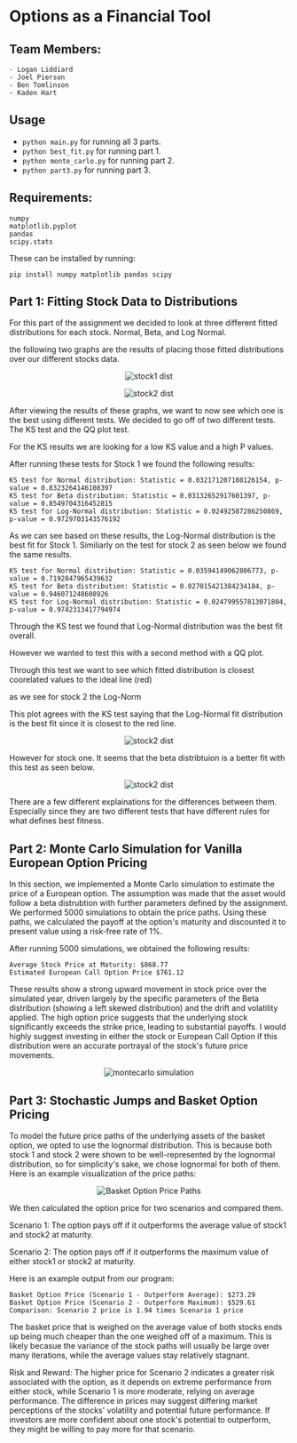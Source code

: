 # Options as a Financial Tool

## Team Members:
    - Logan Liddiard
    - Joel Pierson
    - Ben Tomlinson
    - Kaden Hart

## Usage

* `python main.py` for running all 3 parts.
* `python best_fit.py` for running part 1.
* `python monte_carlo.py` for running part 2.
* `python part3.py` for running part 3.
## Requirements:

    numpy
    matplotlib.pyplot
    pandas
    scipy.stats

These can be installed by running:
```
pip install numpy matplotlib pandas scipy
```

## Part 1: Fitting Stock Data to Distributions

For this part of the assignment we decided to look at three different fitted distributions for each stock. Normal, Beta, and Log Normal.

the following two graphs are the results of placing those fitted distributions over our different stocks data.

<p align="center">
  <img src="stock1_distributions.png" alt="stock1 dist">
</p>

<p align="center">
  <img src="stock2_distributions.png" alt="stock2 dist">
</p>

After viewing the results of these graphs, we want to now see which one is the best using different tests. We decided to go off of two different tests. The KS test and the QQ plot test.

For the KS results we are looking for a low KS value and a high P values.

After running these tests for Stock 1 we found the following results:

    KS test for Normal distribution: Statistic = 0.032171207108126154, p-value = 0.8323264146108397
    KS test for Beta distribution: Statistic = 0.03132652917601397, p-value = 0.8549704316452815
    KS test for Log-Normal distribution: Statistic = 0.02492587286250869, p-value = 0.9729703143576192

As we can see based on these results, the Log-Normal distribution is the best fit for Stock 1. Similiarly on the test for stock 2 as seen below we found the same results.

    KS test for Normal distribution: Statistic = 0.03594149062806773, p-value = 0.7192847965439632
    KS test for Beta distribution: Statistic = 0.027015421384234184, p-value = 0.946071248608926
    KS test for Log-Normal distribution: Statistic = 0.024799557813071804, p-value = 0.9742313417794974

Through the KS test we found that Log-Normal distribution was the best fit overall.

However we wanted to test this with a second method with a QQ plot.

Through this test we want to see which fitted distribution is closest coorelated values to the ideal line (red)

as we see for stock 2 the Log-Norm

This plot agrees with the KS test saying that the Log-Normal fit distribution is the best fit since it is closest to the red line.


<p align="center">
  <img src="Stock 2_best.png" alt="stock2 dist">
</p>

However for stock one. It seems that the beta distribtuion is a better fit with this test as seen below.

<p align="center">
  <img src="Stock 1_best.png" alt="stock2 dist">
</p>

There are a few different explainations for the differences between them. Especially since they are two different tests that have different rules for what defines best fitness. 

## Part 2: Monte Carlo Simulation for Vanilla European Option Pricing

In this section, we implemented a Monte Carlo simulation to estimate the price of a European option. The assumption was made that the asset would follow a beta distrubtion with further parameters defined by the assignment. We performed 5000 simulations to obtain the price paths. Using these paths, we calculated the payoff at the option's maturity and discounted it to present value using a risk-free rate of 1%.

After running 5000 simulations, we obtained the following results:
```
Average Stock Price at Maturity: $868.77
Estimated European Call Option Price $761.12
```

These results show a strong upward movement in stock price over the simulated year, driven largely by the specific parameters of the Beta distribution (showing a left skewed distribution) and the drift and volatility applied. The high option price suggests that the underlying stock significantly exceeds the strike price, leading to substantial payoffs. I would highly suggest investing in either the stock or European Call Option if this distribution were an accurate portrayal of the stock's future price movements. 

<p align='center'>
  <img src='stock_price_simulation.png' alt='montecarlo simulation'>
</p>




## Part 3: Stochastic Jumps and Basket Option Pricing

To model the future price paths of the underlying assets of the basket option, we opted to use the lognormal distribution. This is because both stock 1 and stock 2 were shown to be well-represented by the lognormal distribution, so for simplicity's sake, we chose lognormal for both of them. Here is an example visualization of the price paths:

<p align="center">
  <img src="basket_price_paths.png" alt="Basket Option Price Paths">
</p>

We then calculated the option price for two scenarios and compared them.

Scenario 1: The option pays off if it outperforms the average value of stock1 and stock2 at maturity.

Scenario 2: The option pays off if it outperforms the maximum value of either stock1 or stock2 at maturity.

Here is an example output from our program:

    Basket Option Price (Scenario 1 - Outperform Average): $273.29
    Basket Option Price (Scenario 2 - Outperform Maximum): $529.61
    Comparison: Scenario 2 price is 1.94 times Scenario 1 price

The basket price that is weighed on the average value of both stocks ends up being much cheaper than the one weighed off of a maximum. This is likely becasue the variance of the stock paths will usually be large over many iterations, while the average values stay relatively stagnant.

Risk and Reward: The higher price for Scenario 2 indicates a greater risk associated with the option, as it depends on extreme performance from either stock, while Scenario 1 is more moderate, relying on average performance.
The difference in prices may suggest differing market perceptions of the stocks' volatility and potential future performance. If investors are more confident about one stock's potential to outperform, they might be willing to pay more for that scenario.
